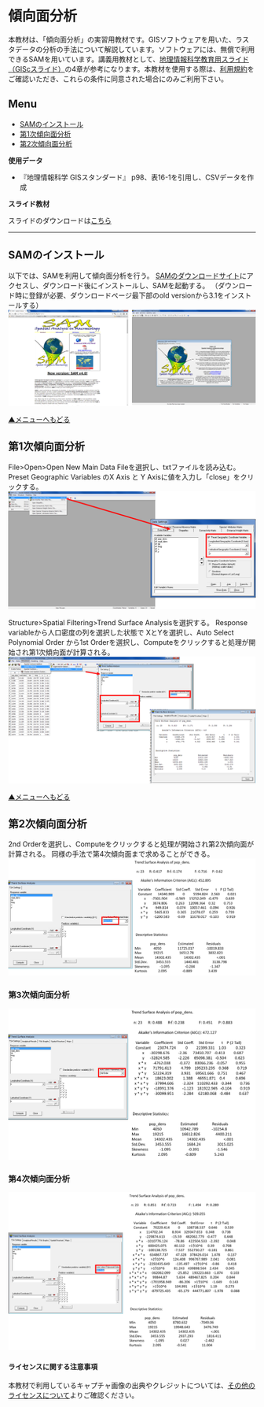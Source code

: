 # 傾向面分析
本教材は、「傾向面分析」の実習用教材です。GISソフトウェアを用いた、ラスタデータの分析の手法について解説しています。ソフトウェアには、無償で利用できるSAMを用いています。講義用教材として、[地理情報科学教育用スライド（GIScスライド）]の4章が参考になります。本教材を使用する際は、[利用規約]をご確認いただき、これらの条件に同意された場合にのみご利用下さい。


[地理情報科学教育用スライド（GIScスライド）]:http://curricula.csis.u-tokyo.ac.jp/slide/4.html
[利用規約]:../../../master/利用規約.md

**Menu**
------
* [SAMのインストール](#SAMのインストール)
* [第1次傾向面分析](#第1次傾向面分析)
* [第2次傾向面分析](#第2次傾向面分析)

**使用データ**

* 『地理情報科学 GISスタンダード』 p98、表16-1を引用し、CSVデータを作成

**スライド教材**

スライドのダウンロードは[こちら](../../../../raw/master/教材/傾向面分析/傾向面分析.pptx)

----------

## SAMのインストール
以下では、SAMを利用して傾向面分析を行う。
[SAMのダウンロードサイト]にアクセスし、ダウンロード後にインストールし、SAMを起動する。
（ダウンロード時に登録が必要、ダウンロードページ最下部のold versionから3.1をインストールする）
![SAM](pic/16pic_1.png)

[▲メニューへもどる]

## 第1次傾向面分析
File>Open>Open New Main Data Fileを選択し、txtファイルを読み込む。
Preset Geographic Variables のX Axis と Y Axisに値を入力し「close」をクリックする。
![SAM](pic/16pic_2.png)

Structure>Spatial Filtering>Trend Surface Analysisを選択する。
Response variableから人口密度の列を選択した状態で XとYを選択し、Auto Select Polynomial Order から1st Orderを選択し、Computeをクリックすると処理が開始され第1次傾向面が計算される。
![SAM](pic/16pic_3.png)


[▲メニューへもどる]

## 第2次傾向面分析
2nd Orderを選択し、Computeをクリックすると処理が開始され第2次傾向面が計算される。
同様の手法で第4次傾向面まで求めることができる。
![SAM](pic/16pic_4.png)

### 第3次傾向面分析
![SAM](pic/16pic_5.png)

### 第4次傾向面分析
![SAM](pic/16pic_6.png)

#### ライセンスに関する注意事項
本教材で利用しているキャプチャ画像の出典やクレジットについては、[その他のライセンスについて]よりご確認ください。

[その他のライセンスについて]:../その他のライセンスについて.md
[SAMのダウンロードサイト]:https://www.ecoevol.ufg.br/sam/
[▲メニューへもどる]:傾向面分析.md#Menu
